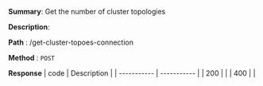**Summary**: Get the number of cluster topologies

**Description**:

**Path** : /get-cluster-topoes-connection

**Method** : `POST`

**Response**
| code      | Description |
| ----------- | ----------- |
|  200   |       |
|  400   |       |


